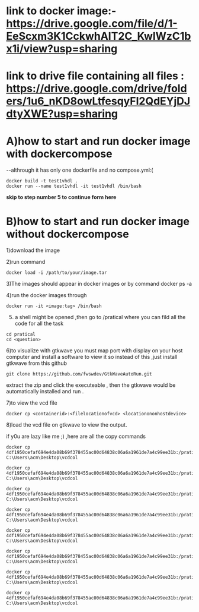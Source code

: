 # link to docker image:- https://drive.google.com/file/d/1-EeScxm3K1CckwhAIT2C_KwlWzC1bx1i/view?usp=sharing
# link to drive file containing all files : https://drive.google.com/drive/folders/1u6_nKD8owLtfesqyFI2QdEYjDJdtyXWE?usp=sharing
# A)how to start and run docker image with dockercompose 
--althrough it has only one dockerfile and no compose.yml:(
```
docker build -t test1vhdl .
docker run --name test1vhdl -it test1vhdl /bin/bash
```
**skip to step number 5 to continue form here**
# B)how to start and run docker image without dockercompose

1)download the image 

2)run command 
```
docker load -i /path/to/your/image.tar

```
3)The images should appear in docker images or by command docker ps -a 

4)run the docker images through 
```
docker run -it <image:tag> /bin/bash
```

5) a shell might be opened ,then go to /pratical where you can fild all the code for all the task

```
cd pratical
cd <question>

```
6)to visualize with gtkwave you must map port with display on your host computer and install a software to view it so instead of this ,just install gtkwave from this github 
```
git clone https://github.com/fwswdev/GtkWaveAutoRun.git
```
extract the zip and click the executeable , then the gtkwave would be automatically installed and run .

7)to view the vcd file 
```
docker cp <containerid>:<filelocationofvcd> <locationononhostdevice>
```
8)load the vcd file on gtkwave to view the output.



if y0u are lazy like me ;) ,here are all the copy commands 
```
docker cp 4df1950cefaf694e4da08b69f378455ac00d64838c06a6a1961de7a4c99ee31b:/pratical/2x1mux/2x1mux.vcd C:\Users\acm\Desktop\vcdcol

docker cp 4df1950cefaf694e4da08b69f378455ac00d64838c06a6a1961de7a4c99ee31b:/pratical/2x4dec/dec.vcd C:\Users\acm\Desktop\vcdcol

docker cp 4df1950cefaf694e4da08b69f378455ac00d64838c06a6a1961de7a4c99ee31b:/pratical/fulladder/fa.vcd C:\Users\acm\Desktop\vcdcol

docker cp 4df1950cefaf694e4da08b69f378455ac00d64838c06a6a1961de7a4c99ee31b:/pratical/gcd/result.vcd C:\Users\acm\Desktop\vcdcol

docker cp 4df1950cefaf694e4da08b69f378455ac00d64838c06a6a1961de7a4c99ee31b:/pratical/jk/jk.vcd C:\Users\acm\Desktop\vcdcol

docker cp 4df1950cefaf694e4da08b69f378455ac00d64838c06a6a1961de7a4c99ee31b:/pratical/lcm/lcm.vcd C:\Users\acm\Desktop\vcdcol

docker cp 4df1950cefaf694e4da08b69f378455ac00d64838c06a6a1961de7a4c99ee31b:/pratical/sdect/sd.vcd C:\Users\acm\Desktop\vcdcol

docker cp 4df1950cefaf694e4da08b69f378455ac00d64838c06a6a1961de7a4c99ee31b:/pratical/upcounter/uc.vcd C:\Users\acm\Desktop\vcdcol
```
